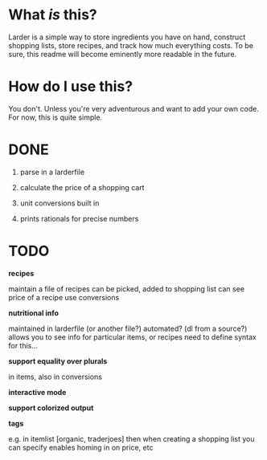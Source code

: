 # What *is* this?

Larder is a simple way to store ingredients you have on hand, construct shopping lists, store recipes, and track how much everything costs. To be sure, this readme will become eminently more readable in the future. 

# How do I use this?

You don't. Unless you're very adventurous and want to add your own code. For now, this is quite simple.

# DONE
1. parse in a larderfile

2. calculate the price of a shopping cart

3. unit conversions built in

4. prints rationals for precise numbers

# TODO


__recipes__

maintain a file of recipes 
can be picked, added to shopping list
can see price of a recipe
use conversions

__nutritional info__

maintained in larderfile (or another file?)
automated? (dl from a source?)
allows you to see info for particular items, or recipes
need to define syntax for this...

__support equality over plurals__

in items, also in conversions

__interactive mode__

__support colorized output__

__tags__

e.g. in itemlist [organic, traderjoes]
then when creating a shopping list you can specify 
enables homing in on price, etc
